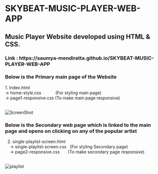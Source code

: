 # SKYBEAT-MUSIC-PLAYER-WEB-APP

<h2>Music Player Website developed using HTML & CSS.</h2>
 <h3>Link :  https://saumya-mendiratta.github.io/SKYBEAT-MUSIC-PLAYER-WEB-APP </h3>



<h3>Below is the Primary main page of the Website</h3>
1. Index.html 
<br>
 -> home-style.css &nbsp;&nbsp;&nbsp; &nbsp; &nbsp; &nbsp; &nbsp;(For styling main page)<br>
 -> page1-responsive.css  (To make main page responsive)<br><br>
 
![ScreenShot](/Images/web-ss.png)

   
<h3>Below is the Secondary web page which is linked to the main page and opens on clicking on any of the popular artist</h3>
&nbsp;&nbsp;2. single-playlist-screen.html<br>
&nbsp;&nbsp;&nbsp;&nbsp;-> single-playlist-screen.css  &nbsp; (For styling Secondary page)<br>
&nbsp;&nbsp;&nbsp;&nbsp;-> page2-responsive.css        &nbsp; &nbsp; &nbsp; (To make secondary page responsive)<br><br>

![playlist](/Images/justin-bieber.png)



